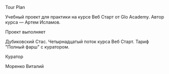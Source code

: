 Tour Plan

Учебный проект для практики на курсе Веб Старт от Glo Academy. Автор курса — Артем Исламов.





Проект выполняет

Дубиковский Стас. Четырнадцатый поток курса Веб Старт. Тариф "Полный фарш" с куратором.





Куратор

Моренко Виталий